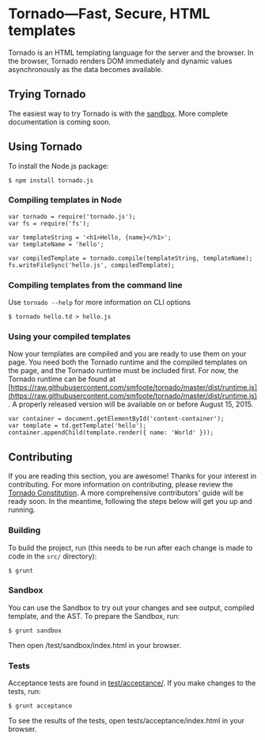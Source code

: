 # Tornado&mdash;Fast, Secure, HTML templates

Tornado is an HTML templating language for the server and the browser. In the browser, Tornado renders DOM immediately and dynamic values asynchronously as the data becomes available.

## Trying Tornado

The easiest way to try Tornado is with the [sandbox](http://smfoote.github.io/tornado/). More complete documentation is coming soon.

## Using Tornado

To install the Node.js package:
```
$ npm install tornado.js
```

### Compiling templates in Node

```
var tornado = require('tornado.js');
var fs = require('fs');

var templateString = '<h1>Hello, {name}</h1>';
var templateName = 'hello';

var compiledTemplate = tornado.compile(templateString, templateName);
fs.writeFileSync('hello.js', compiledTemplate);
```

### Compiling templates from the command line

Use `tornado --help` for more information on CLI options
```
$ tornado hello.td > hello.js
```

### Using your compiled templates

Now your templates are compiled and you are ready to use them on your page. You need both the Tornado runtime and the compiled templates on the page, and the Tornado runtime must be included first. For now, the Tornado runtime can be found at [https://raw.githubusercontent.com/smfoote/tornado/master/dist/runtime.js](https://raw.githubusercontent.com/smfoote/tornado/master/dist/runtime.js). A properly released version will be available on or before August 15, 2015.

```
var container = document.getElementById('content-container');
var template = td.getTemplate('hello');
container.appendChild(template.render({ name: 'World' }));
```

## Contributing

If you are reading this section, you are awesome! Thanks for your interest in contributing. For more information on contributing, please review the [Tornado Constitution](constitution/CONTENTS.md). A more comprehensive contributors' guide will be ready soon. In the meantime, following the steps below will get you up and running.

### Building

To build the project, run (this needs to be run after each change is made to code in the `src/` directory):

```
$ grunt
```

### Sandbox

You can use the Sandbox to try out your changes and see output, compiled template, and the AST. To prepare the Sandbox, run:

```
$ grunt sandbox
```

Then open /test/sandbox/index.html in your browser.

### Tests

Acceptance tests are found in [test/acceptance/](test/acceptance/). If you make changes to the tests, run:

```
$ grunt acceptance
```

To see the results of the tests, open tests/acceptance/index.html in your browser.
